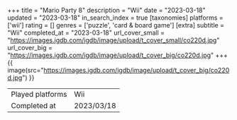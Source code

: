 +++
title = "Mario Party 8"
description = "Wii"
date = "2023-03-18"
updated = "2023-03-18"
in_search_index = true
[taxonomies]
platforms = ['wii']
rating = []
genres = ['puzzle', 'card & board game']
[extra]
subtitle = "Wii"
completed_at = "2023-03-18"
url_cover_small = "https://images.igdb.com/igdb/image/upload/t_cover_small/co220d.jpg"
url_cover_big = "https://images.igdb.com/igdb/image/upload/t_cover_big/co220d.jpg"
+++
{{ image(src="https://images.igdb.com/igdb/image/upload/t_cover_big/co220d.jpg") }}

|              |            |
| ------------ | ---------- |
| Played platforms    | Wii |
| Completed at | 2023/03/18 |


